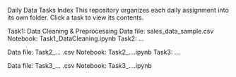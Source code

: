 Daily Data Tasks Index
This repository organizes each daily assignment into its own folder. Click a task to view its contents.

Task1: Data Cleaning & Preprocessing
Data file: sales_data_sample.csv
Notebook: Task1_DataCleaning.ipynb
Task2: …

Data file: Task2_… .csv
Notebook: Task2_….ipynb
Task3: …

Data file: Task3_… .csv
Notebook: Task3_….ipynb
